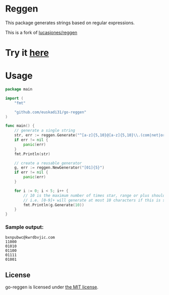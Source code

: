 Reggen
======

This package generates strings based on regular expressions.

This is a fork of [lucasjones/reggen](https://github.com/lucasjones/reggen)

# Try it [here](https://lucasjones.github.io/reggen)

Usage
=====

```go
package main

import (
	"fmt"

	"github.com/euskadi31/go-reggen"
)

func main() {
	// generate a single string
	str, err := reggen.Generate("^[a-z]{5,10}@[a-z]{5,10}\\.(com|net|org)$")
	if err != nil {
		panic(err)
	}
	fmt.Println(str)

	// create a reusable generator
	g, err := reggen.NewGenerator("[01]{5}")
	if err != nil {
		panic(err)
	}

	for i := 0; i < 5; i++ {
		// 10 is the maximum number of times star, range or plus should repeat
		// i.e. [0-9]+ will generate at most 10 characters if this is set to 10
		fmt.Println(g.Generate(10))
	}
}
```

### Sample output:

```
bxnpubwc@kwrdbvjic.com
11000
01010
01100
01111
01001
```


## License

go-reggen is licensed under [the MIT license](LICENSE.md).
